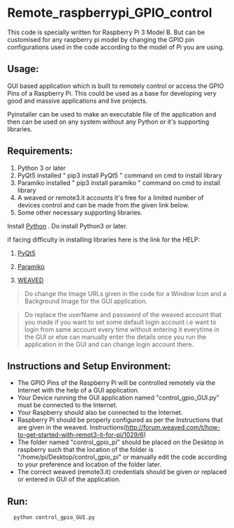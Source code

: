 # Remote_raspberrypi_GPIO_control

This code is specially written for Raspberry Pi 3 Model B. But can be customised for any raspberry pi model by changing the GPIO pin configurations used in the code according to the model of Pi you are using.

## Usage:

GUI based application which is built to remotely control or access the GPIO Pins of a Raspberry Pi. This could be used as a base for developing very good and massive applications and live projects.

Pyinstaller can be used to make an executable file of the application and then can be used on any system without any Python or it's supporting libraries.

## Requirements:

1. Python 3 or later 
2. PyQt5 installed " pip3 install PyQt5 " command on cmd to install library
3. Paramiko installed " pip3 install paramiko " command on cmd to install library
4. A weaved or remote3.it accounts it's free for a limited number of devices control and can be made from the given link below.
5. Some other necessary supporting libraries.

Install  [Python](https://www.python.org/downloads/) . Do install Python3 or later.

if facing difficulty in installing libraries here is the link for the HELP:

1. [PyQt5](https://pypi.python.org/pypi/PyQt5)

2. [Paramiko](http://www.paramiko.org/)

3. [WEAVED](https://www.remot3.it/web/)

> Do change the Image URLs given in the code for a Window Icon and a Background Image for the GUI application.

> Do replace the userName and password of the weaved account that you made if you want to set some default login account i.e want to login from same account every time without entering it everytime in the GUI or else can manually enter the details once you run the application in the GUI and can change login account there. 

## Instructions and Setup Environment:

- The GPIO Pins of the Raspberry Pi will be controlled remotely via the Internet with the help of a GUI application.
- Your Device running the GUI application named "control_gpio_GUI.py" must be connected to the Internet.
- Your Raspberry should also be connected to the Internet.
- Raspberry Pi should be properly configured as per the Instructions that are given in the weaved. Instructions(http://forum.weaved.com/t/how-to-get-started-with-remot3-it-for-pi/1029/6)
- The folder named "control_gpio_pi" should be placed on the Desktop in raspberry such that the location of the folder is  "/home/pi/Desktop/control_gpio_pi" or manually edit the code according to your preference and location of the folder later.
- The correct weaved (remote3.it) credentials should be given or replaced or entered in GUI of the application.

## Run:

```
  python control_gpio_GUI.py
```
